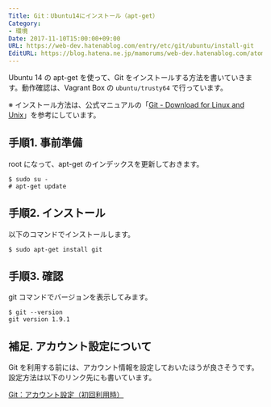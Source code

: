 ```yaml
---
Title: Git：Ubuntu14にインストール（apt-get）
Category:
- 環境
Date: 2017-11-10T15:00:00+09:00
URL: https://web-dev.hatenablog.com/entry/etc/git/ubuntu/install-git
EditURL: https://blog.hatena.ne.jp/mamorums/web-dev.hatenablog.com/atom/entry/8599973812276929313
---
```


Ubuntu 14 の apt-get を使って、Git をインストールする方法を書いていきます。動作確認は、Vagrant Box の `ubuntu/trusty64` で行っています。

※ インストール方法は、公式マニュアルの「[Git - Download for Linux and Unix](https://git-scm.com/download/linux)」を参考にしています。


## 手順1. 事前準備
root になって、apt-get のインデックスを更新しておきます。

```
$ sudo su -
# apt-get update
```

## 手順2. インストール
以下のコマンドでインストールします。

```
$ sudo apt-get install git
```


## 手順3. 確認
git コマンドでバージョンを表示してみます。

```
$ git --version
git version 1.9.1
```

## 補足. アカウント設定について
Git を利用する前には、アカウント情報を設定しておいたほうが良さそうです。設定方法は以下のリンク先にも書いています。

[Git：アカウント設定（初回利用時）](/entry/etc/git/set-account)
